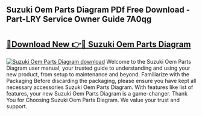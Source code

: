 ## Suzuki Oem Parts Diagram PDf Free Download - Part-LRY Service Owner Guide 7A0qg

# <h2><a href="http://dfr4vy.blite.top/?on=Suzuki+Oem+Parts+Diagram">🔗Download New 👉🔴 Suzuki Oem Parts Diagram</a></h2>

[![Suzuki Oem Parts Diagram download](https://i.imgur.com/lujVjoI.png)](http://dfr4vy.blite.top/?on=Suzuki+Oem+Parts+Diagram)
Welcome to the Suzuki Oem Parts Diagram user manual, your trusted guide to understanding and using your new product, from setup to maintenance and beyond. Familiarize with the Packaging Before discarding the packaging, please ensure you have kept all necessary accessories Suzuki Oem Parts Diagram. With features like list of features, your new Suzuki Oem Parts Diagram is a game-changer. Thank You for Choosing Suzuki Oem Parts Diagram. We value your trust and support.
